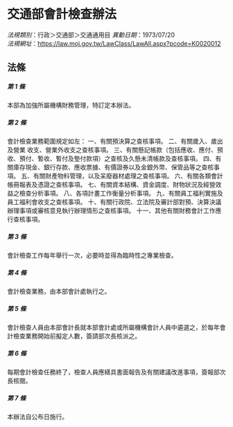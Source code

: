 # 交通部會計檢查辦法

*法規類別*：行政＞交通部＞交通通用目
*異動日期*：1973/07/20  
*法規網址*：https://law.moj.gov.tw/LawClass/LawAll.aspx?pcode=K0020012



## 法條
##### 第 1 條
本部為加強所屬機構財務管理，特訂定本辦法。

##### 第 2 條
會計檢查業務範圍規定如左：
一、有關預決算之查核事項。
二、有關歲入、歲出及營業  收支、營業外收支之查核事項。
三、有關懸記帳款（包括應收、應付、預收、預付、暫收、暫付及墊付款項）之查核及久懸未清帳款及查核事項。
四、有關庫存現金、銀行存款、應收票據、有價證券以及金銀外幣、保管品等之查核事項。
五、有關財產物料管理，以及呆廢器材處理之查核事項。
六、有關各類會計帳冊報表及憑證之查核事項。
七、有關資本結構、資金調度、財物狀況及經營效益之檢查分析事項。
八、各項計畫工作衡量分析事項。
九、有關員工福利實施及員工福利會收支之查核事項。
十、有關行政院、立法院及審計部對預、決算決議辦理事項或審核意見執行辦理情形之查核事項。
十一、其他有關財務會計工作應行查核事項。

##### 第 3 條
會計檢查工作每年舉行一次，必要時並得為臨時性之專業檢查。

##### 第 4 條
會計檢查業務，由本部會計處執行之。

##### 第 5 條
會計檢查人員由本部會計長就本部會計處或所屬機構會計人員中遴選之，於每年會計檢查業務開始前擬定人數，簽請部次長核派之。

##### 第 6 條
每期會計檢查任務終了，檢查人員應繕具書面報告及有關建議改進事項，簽報部次長核閱。

##### 第 7 條
本辦法自公布日施行。



